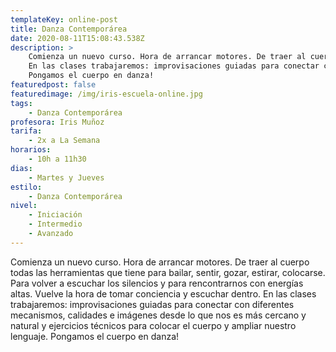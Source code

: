 ```yaml
---
templateKey: online-post
title: Danza Contemporárea
date: 2020-08-11T15:08:43.538Z
description: >
    Comienza un nuevo curso. Hora de arrancar motores. De traer al cuerpo todas las herramientas que tiene para bailar, sentir, gozar, estirar, colocarse. Para volver a escuchar los silencios y para rencontrarnos con energías altas. Vuelve la hora de tomar conciencia y escuchar dentro.
    En las clases trabajaremos: improvisaciones guiadas para conectar con diferentes mecanismos, calidades e imágenes desde lo que nos es más cercano y natural y ejercicios técnicos para colocar el cuerpo y ampliar nuestro lenguaje. 
    Pongamos el cuerpo en danza!
featuredpost: false
featuredimage: /img/iris-escuela-online.jpg
tags:
    - Danza Contemporárea
profesora: Iris Muñoz
tarifa:
    - 2x a La Semana
horarios:
    - 10h a 11h30
dias:
    - Martes y Jueves
estilo:
    - Danza Contemporárea
nivel:
    - Iniciación
    - Intermedio
    - Avanzado
---
```


Comienza un nuevo curso. Hora de arrancar motores. De traer al cuerpo todas las herramientas que tiene para bailar, sentir, gozar, estirar, colocarse. Para volver a escuchar los silencios y para rencontrarnos con energías altas. Vuelve la hora de tomar conciencia y escuchar dentro.
En las clases trabajaremos: improvisaciones guiadas para conectar con diferentes mecanismos, calidades e imágenes desde lo que nos es más cercano y natural y ejercicios técnicos para colocar el cuerpo y ampliar nuestro lenguaje. 
Pongamos el cuerpo en danza!
